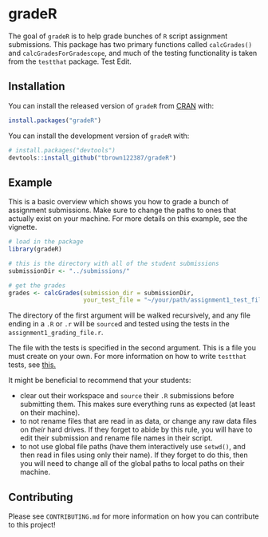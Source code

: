 
<!-- README.md is generated from README.Rmd. Please edit that file -->

# gradeR

<!-- badges: start -->
<!-- badges: end -->

The goal of `gradeR` is to help grade bunches of `R` script assignment
submissions. This package has two primary functions called
`calcGrades()` and `calcGradesForGradescope`, and much of the testing
functionality is taken from the `testthat` package. Test Edit.

## Installation

You can install the released version of `gradeR` from
[CRAN](https://CRAN.R-project.org) with:

``` r
install.packages("gradeR")
```

You can install the development version of `gradeR` with:

``` r
# install.packages("devtools")
devtools::install_github("tbrown122387/gradeR")
```

## Example

This is a basic overview which shows you how to grade a bunch of
assignment submissions. Make sure to change the paths to ones that
actually exist on your machine. For more details on this example, see
the vignette.

``` r
# load in the package
library(gradeR)

# this is the directory with all of the student submissions
submissionDir <- "../submissions/"

# get the grades
grades <- calcGrades(submission_dir = submissionDir, 
                     your_test_file = "~/your/path/assignment1_test_file.r")
```

The directory of the first argument will be walked recursively, and any
file ending in a `.R` or `.r` will be `source`d and tested using the
tests in the `assignment1_grading_file.r`.

The file with the tests is specified in the second argument. This is a
file you must create on your own. For more information on how to write
`testthat` tests, see
[this.](https://cran.r-project.org/package=testthat)

It might be beneficial to recommend that your students:

-   clear out their workspace and `source` their `.R` submissions before
    submitting them. This makes sure everything runs as expected (at
    least on their machine).
-   to not rename files that are read in as data, or change any raw data
    files on *their* hard drives. If they forget to abide by this rule,
    you will have to edit their submission and rename file names in
    their script.
-   to not use global file paths (have them interactively use `setwd()`,
    and then read in files using only their name). If they forget to do
    this, then you will need to change all of the global paths to local
    paths on their machine.

## Contributing

Please see `CONTRIBUTING.md` for more information on how you can
contribute to this project!
